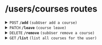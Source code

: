 # /users/courses routes

<details>
<summary><code>POST</code> <code><b>/add</b></code> <code>(subUser add a course)</code></summary>

##### Headers

> | key           | value          | description   |
> | ------------- | -------------- | ------------- |
> | Authorization | `Bearer token` | The jwt token |

##### Body (application/json or application/x-www-form-urlencoded)

> | key       | required | data type | description         |
> | --------- | -------- | --------- | ------------------- |
> | course_id | true     | string    | id of the course    |
> | user_name | true     | string    | name of the subUser |

##### Responses

> | http code | content-type       | response                                                                           |
> | --------- | ------------------ | ---------------------------------------------------------------------------------- |
> | `200`     | `application/json` | `{"mail": "mail@mail.com", "name": "name", "course_id": id, "leave_count": count}` |
> | `400`     | `text/plain`       | `error message`                                                                    |

</details>

<details>
<summary><code>PATCH</code> <code><b>/leave</b></code> <code>(course leave)</code></summary>

##### Headers

> | key           | value          | description   |
> | ------------- | -------------- | ------------- |
> | Authorization | `Bearer token` | The jwt token |

##### Body (application/json)

> | key       | required | data type | description         |
> | --------- | -------- | --------- | ------------------- |
> | course_id | true     | string    | id of the course    |
> | user_name | true     | string    | name of the subUser |

##### Response

> | http code | content-type       | response                                                   |
> | --------- | ------------------ | ---------------------------------------------------------- |
> | `200`     | `application/json` | `{"message": "Leave successfully.", "leaveCount": number}` |
> | `500`     | `application/json` | `{"message": "Error message"}`                             |

</details>
<details>
<summary><code>DELETE</code> <code><b>/remove</b></code> <code>(subUser remove a course)</code></summary>

##### Headers

> | key           | value          | description   |
> | ------------- | -------------- | ------------- |
> | Authorization | `Bearer token` | The jwt token |

##### Body (application/json or application/x-www-form-urlencoded)

> | key       | required | data type | description         |
> | --------- | -------- | --------- | ------------------- |
> | course_id | true     | string    | id of the course    |
> | user_name | true     | string    | name of the subUser |

##### Responses

> | http code | content-type       | response                                                                           |
> | --------- | ------------------ | ---------------------------------------------------------------------------------- |
> | `200`     | `application/json` | `{"mail": "mail@mail.com", "name": "name", "course_id": id, "leave_count": count}` |
> | `400`     | `text/plain`       | `bad request`                                                                      |

</details>

<details>
<summary><code>GET</code> <code><b>/list</b></code> <code>(list all courses for the user)</code></summary>

##### Headers

> | key           | value          | description   |
> | ------------- | -------------- | ------------- |
> | Authorization | `Bearer token` | The jwt token |

##### Responses

> | http code | content-type       | response             |
> | --------- | ------------------ | -------------------- |
> | `200`     | `application/json` | `...`                |
> | `400`     | `text/plain`       | `No attended course` |

</details>

